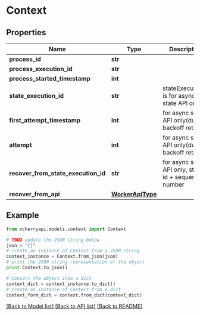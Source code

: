# Context


## Properties
Name | Type | Description | Notes
------------ | ------------- | ------------- | -------------
**process_id** | **str** |  | 
**process_execution_id** | **str** |  | 
**process_started_timestamp** | **int** |  | 
**state_execution_id** | **str** | stateExecutionId is for async state API only | [optional] 
**first_attempt_timestamp** | **int** | for async state API only(during backoff retry) | [optional] 
**attempt** | **int** | for async state API only(during backoff retry) | [optional] 
**recover_from_state_execution_id** | **str** | for async state API only, state id + sequence number | [optional] 
**recover_from_api** | [**WorkerApiType**](WorkerApiType.md) |  | [optional] 

## Example

```python
from xcherryapi.models.context import Context

# TODO update the JSON string below
json = "{}"
# create an instance of Context from a JSON string
context_instance = Context.from_json(json)
# print the JSON string representation of the object
print Context.to_json()

# convert the object into a dict
context_dict = context_instance.to_dict()
# create an instance of Context from a dict
context_form_dict = context.from_dict(context_dict)
```
[[Back to Model list]](../README.md#documentation-for-models) [[Back to API list]](../README.md#documentation-for-api-endpoints) [[Back to README]](../README.md)


